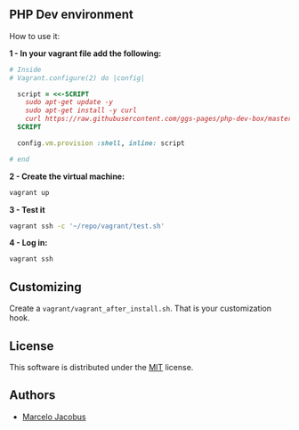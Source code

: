 PHP Dev environment
--------------------------------

How to use it:

**1 - In your vagrant file add the following:**

```ruby
# Inside
# Vagrant.configure(2) do |config|

  script = <<-SCRIPT
    sudo apt-get update -y
    sudo apt-get install -y curl
    curl https://raw.githubusercontent.com/ggs-pages/php-dev-box/master/vagrant/remote-install.sh | bash
  SCRIPT

  config.vm.provision :shell, inline: script

# end
```

**2 - Create the virtual machine:**

```bash
vagrant up
```

**3 - Test it**

```bash
vagrant ssh -c '~/repo/vagrant/test.sh'
```

**4 - Log in:**

```bash
vagrant ssh
```

## Customizing

Create a `vagrant/vagrant_after_install.sh`. That is your customization hook.

## License

This software is distributed under the [MIT](MIT-LICENSE) license.

## Authors

- [Marcelo Jacobus](https://github.com/mjacobus)
